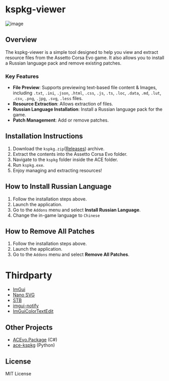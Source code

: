 # kspkg-viewer
![image](https://github.com/user-attachments/assets/102e846b-126d-420e-b55c-320a32d54f10)

## Overview
The kspkg-viewer is a simple tool designed to help you view and extract resource files from the Assetto Corsa Evo game. It also allows you to install a Russian language pack and remove existing patches.

### Key Features
- **File Preview**: Supports previewing text-based file content & Images, including `.txt`, `.ini`, `.json`, `.html`, `.css`, `.js`, `.ts`, `.loc`, `.data`, `.md`, `.lut`, `.csv`, `.png`, `.jpg`, `.svg`, `.less` files.
- **Resource Extraction**: Allows extraction of files.
- **Russian Language Installation**: Install a Russian language pack for the game.
- **Patch Management**: Add or remove patches.

## Installation Instructions
1. Download the `kspkg.zip`([Releases](https://github.com/sa413x/kspkg-viewer/releases/)) archive.
2. Extract the contents into the Assetto Corsa Evo folder.
3. Navigate to the `kspkg` folder inside the ACE folder.
4. Run `kspkg.exe`.
5. Enjoy managing and extracting resources!

## How to Install Russian Language
1. Follow the installation steps above.
2. Launch the application.
3. Go to the `Addons` menu and select **Install Russian Language**.
4. Change the in-game language to `Chinese`

## How to Remove All Patches
1. Follow the installation steps above.
2. Launch the application.
3. Go to the `Addons` menu and select **Remove All Patches**.

# Thirdparty
* [ImGui](https://github.com/ocornut/imgui/)
* [Nano SVG](https://github.com/memononen/nanosvg/)
* [STB](https://github.com/nothings/stb/)
* [imgui-notify](https://github.com/patrickcjk/imgui-notify)
* [ImGuiColorTextEdit](https://github.com/BalazsJako/ImGuiColorTextEdit)

## Other Projects
* [ACEvo.Package](https://github.com/Nenkai/ACEvo.Package/) (C#)
* [ace-kspkg](https://github.com/ntpopgetdope/ace-kspkg) (Python)

## License
MIT License
